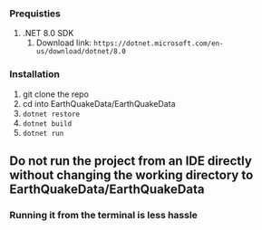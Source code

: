 ﻿### Prequisties
1. .NET 8.0 SDK
   1. Download link: ```https://dotnet.microsoft.com/en-us/download/dotnet/8.0```


### Installation
1. git clone the repo
2. cd into EarthQuakeData/EarthQuakeData
3. ```dotnet restore```
4. ```dotnet build```
5. ```dotnet run```

## Do not run the project from an IDE directly without changing the working directory to EarthQuakeData/EarthQuakeData
### Running it from the terminal is less hassle